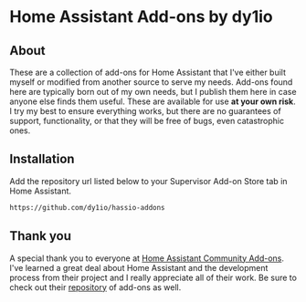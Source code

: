 # Home Assistant Add-ons by dy1io

## About

These are a collection of add-ons for Home Assistant that I've either built myself or modified
from another source to serve my needs. Add-ons found here are typically born out
of my own needs, but I publish them here in case anyone else finds them useful. These are
available for use **at your own risk**. I try my best to ensure everything works, 
but there are no guarantees of support, functionality, or that they will be free 
of bugs, even catastrophic ones.


## Installation

Add the repository url listed below to your Supervisor Add-on Store tab in Home
Assistant.

```txt
https://github.com/dy1io/hassio-addons
```

## Thank you

A special thank you to everyone at [Home Assistant Community Add-ons][addons-community].
I've learned a great deal about Home Assistant and the development process from 
their project and I really appreciate all of their work. Be sure to check out 
their [repository][community-addons-repo] of add-ons as well.

[addons-community]: https://addons.community/
[community-addons-repo]: https://github.com/hassio-addons/repository
